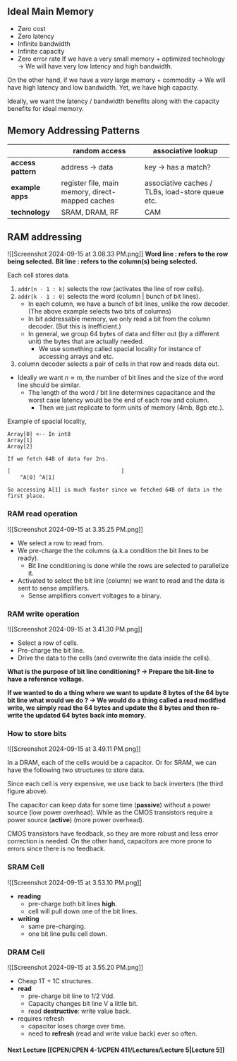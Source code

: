 ## Ideal Main Memory
- Zero cost
- Zero latency
- Infinite bandwidth
- Infinite capacity
- Zero error rate
If we have a very small memory + optimized technology → We will have very low latency and high bandwidth.

On the other hand, if we have a very large memory + commodity → We will have high latency and low bandwidth. Yet, we have high capacity.

Ideally, we want the latency / bandwidth benefits along with the capacity benefits for ideal memory.

## Memory Addressing Patterns

|                    | random access                                    | associative lookup                               |
| ------------------ | ------------------------------------------------ | ------------------------------------------------ |
| **access pattern** | address → data                                   | key → has a match?                               |
| **example apps**   | register file, main memory, direct-mapped caches | associative caches / TLBs, load-store queue etc. |
| **technology**     | SRAM, DRAM, RF                                   | CAM                                              |

## RAM addressing
![[Screenshot 2024-09-15 at 3.08.33 PM.png]]
**Word line : refers to the row being selected.**
**Bit line : refers to the column(s) being selected.**


Each cell stores data.
1. `addr[n - 1 : k]` selects the row (activates the line of row cells).
2. `addr[k - 1 : 0]` selects the word (column | bunch of bit lines).
	-  In each column, we have a bunch of bit lines, unlike the row decoder. (The above example selects two bits of columns)
	- In bit addressable memory, we only read a bit from the column decoder. (But this is inefficient.)
	- In general, we group 64 bytes of data and filter out (by a different unit) the bytes that are actually needed.
		- We use something called spacial locality for instance of accessing arrays and etc.
3. column decoder selects a pair of cells in that row and reads data out.

- Ideally we want $n \approx m$, the number of bit lines and the size of the word line should be similar.
	- The length of the word / bit line determines capacitance and the worst case latency would be the end of each row and column.
		- Then we just replicate to form units of memory (4mb, 8gb etc.).

Example of spacial locality,
```
Array[0] <-- In int8
Array[1]
Array[2]

If we fetch 64B of data for 2ns.

[                                   ]
	^A[0] ^A[1]
	
So accessing A[1] is much faster since we fetched 64B of data in the first place.
```

### RAM read operation
![[Screenshot 2024-09-15 at 3.35.25 PM.png]]

- We select a row to read from.
- We pre-charge the the columns (a.k.a condition the bit lines to be ready).
	- Bit line conditioning is done while the rows are selected to parallelize it.
- Activated to select the bit line (column) we want to read and the data is sent to sense amplifiers.
	- Sense amplifiers convert voltages to a binary.

### RAM write operation
![[Screenshot 2024-09-15 at 3.41.30 PM.png]]

- Select a row of cells.
- Pre-charge the bit line.
- Drive the data to the cells (and overwrite the data inside the cells).

**What is the purpose of bit line conditioning? → Prepare the bit-line to have a reference voltage.**

**If we wanted to do a thing where we want to update 8 bytes of the 64 byte bit line what would we do ? → We would do a thing called a read modified write, we simply read the 64 bytes and update the 8 bytes and then re-write the updated 64 bytes back into memory.**

### How to store bits
![[Screenshot 2024-09-15 at 3.49.11 PM.png]]

In a DRAM, each of the cells would be a capacitor. Or for SRAM, we can have the following two structures to store data.

Since each cell is very expensive, we use back to back inverters (the third figure above).

The capacitor can keep data for some time (**passive**) without a power source (low power overhead). While as the CMOS transistors require a power source (**active**) (more power overhead).

CMOS transistors have feedback, so they are more robust and less error correction is needed. On the other hand, capacitors are more prone to errors since there is no feedback.

### SRAM Cell
![[Screenshot 2024-09-15 at 3.53.10 PM.png]]

- **reading** 
	- pre-charge both bit lines **high**.
	- cell will pull down one of the bit lines.
- **writing**
	- same pre-charging.
	- one bit line pulls cell down.

### DRAM Cell
![[Screenshot 2024-09-15 at 3.55.20 PM.png]]

- Cheap 1T + 1C structures.
- **read**
	- pre-charge bit line to 1/2 Vdd.
	- Capacity changes bit line V a little bit.
	- read **destructive**: write value back.
- requires refresh
	- capacitor loses charge over time.
	- need to **refresh** (read and write value back) ever so often.

#### Next Lecture [[CPEN/CPEN 4-1/CPEN 411/Lectures/Lecture 5|Lecture 5]]
